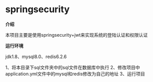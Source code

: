 # springsecurity
**介绍**

本项目主要是使用springsecurity+jwt来实现系统的登陆认证和权限认证

**运行环境**

jdk1.8、mysql8.0、redis6.2.6

1、将本目录下sql文件夹中的sql文件在数据库中执行
2、修改项目中application.yml文件中的mysql和redis修改为自己的地址
3、运行项目
